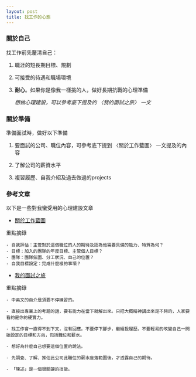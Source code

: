 ```yaml
---
layout: post
title: 找工作的心態
---
```

### 關於自己  

找工作前先釐清自己：

1. 職涯的短長期目標、規劃

2. 可接受的待遇和職場環境

      <!-- more -->

3. **耐心**。如果你是像我一樣挑的人，做好長期抗戰的心理準備     

      _想做心理建設，可以參考底下提及的 〈我的面試之旅〉 一文_  

### 關於準備  

準備面試時，做好以下準備

1. 要面試的公司、職位內容，可參考底下提到 〈關於工作藍圖〉 一文提及的內容

2. 了解公司的薪資水平

3. 複習履歷、自我介紹及過去做過的projects  


### 參考文章  

以下是一些對我蠻受用的心理建設文章

* [關於工作藍圖](https://www.facebook.com/notes/yueh-chia-wu/關於工作藍圖/1861597853911092/)

重點摘錄
```
- 自我評估：主管對於這個職位的人的期待及認為他需要具備的能力、特質為何？
- 目標：加入的團隊的年度目標、主管個人目標？
- 團隊：團隊氛圍、分工狀況、自己的位置？
- 自我目標設定：完成什麼樣的事項？
```

* [我的面試之旅](https://www.ptt.cc/bbs/Tech_Job/M.1522466641.A.2FC.html)

重點摘錄
```
- 中英文的自介是須要不停練習的。

- 直接出專業上的考題的話，要有能力在當下就解出來。只把大概精神講出來是不夠的，人家要看的是你的硬實力。

- 找工作會一直得不到下文，沒有回應。不要停下腳步，繼續投履歷。不要輕易的改變自己一開始設定的目標和方向，包括職位和薪水。

- 想好為什麼自己想要這個位置的說法。

- 先調查、了解、推估此公司此職位的薪水座落範圍後，才透露自己的期待。

- 「陳述」是一個很關鍵的技能。
```
